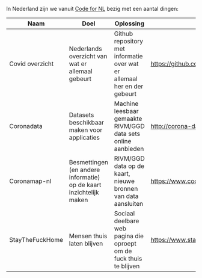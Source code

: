 In Nederland zijn we vanuit [Code for NL](https://www.codefor.nl) bezig met een aantal dingen:

| Naam | Doel | Oplossing | Live | Repo | Status
| ---  | ---  | ---       | ---  | --- | ---
| Covid overzicht | Nederlands overzicht van wat er allemaal gebeurt | Github repository met informatie over wat er allemaal her en der gebeurt | https://github.com/codefornl/covid | https://github.com/codefornl/covid | in ontwikkeling
| Coronadata | Datasets beschikbaar maken voor applicaties | Machine leesbaar gemaakte RIVM/GGD data sets online aanbieden | http://corona-data.codefor.nl/ | (nog te publiceren @jgroenen) | in ontwikkeling
| Coronamap-nl | Besmettingen (en andere informatie) op de kaart inzichtelijk maken | RIVM/GGD data op de kaart, nieuwe bronnen van data aansluiten | https://www.codefor.nl/coronamap-nl | https://github.com/codefornl/coronamap-nl | in ontwikkeling
| StayTheFuckHome | Mensen thuis laten blijven | Sociaal deelbare web pagina die oproept om de fuck thuis te blijven | https://www.staythefuckhome.com/nl/ | https://github.com/flore2003/staythefuckhome | in ontwikkeling
